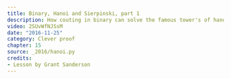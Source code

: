 ```yaml
---
title: Binary, Hanoi and Sierpinski, part 1
description: How couting in binary can solve the famous tower's of hanoi problem.
video: 2SUvWfNJSsM
date: "2016-11-25"
category: Clever proof
chapter: 15
source: _2016/hanoi.py
credits:
- Lesson by Grant Sanderson
---
```

